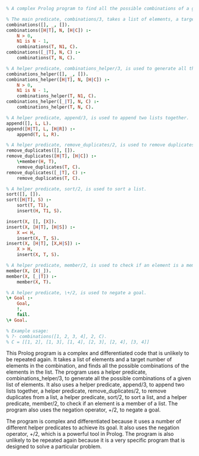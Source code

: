 ```prolog
% A complex Prolog program to find all the possible combinations of a given list of elements.

% The main predicate, combinations/3, takes a list of elements, a target number of elements in the combination, and a list of all the combinations found.
combinations([], _, []).
combinations([H|T], N, [H|C]) :-
    N > 0,
    N1 is N - 1,
    combinations(T, N1, C).
combinations([_|T], N, C) :-
    combinations(T, N, C).

% A helper predicate, combinations_helper/3, is used to generate all the possible combinations of a given list of elements.
combinations_helper([], _, []).
combinations_helper([H|T], N, [H|C]) :-
    N > 0,
    N1 is N - 1,
    combinations_helper(T, N1, C).
combinations_helper([_|T], N, C) :-
    combinations_helper(T, N, C).

% A helper predicate, append/3, is used to append two lists together.
append([], L, L).
append([H|T], L, [H|R]) :-
    append(T, L, R).

% A helper predicate, remove_duplicates/2, is used to remove duplicates from a list.
remove_duplicates([], []).
remove_duplicates([H|T], [H|C]) :-
    \+member(H, T),
    remove_duplicates(T, C).
remove_duplicates([_|T], C) :-
    remove_duplicates(T, C).

% A helper predicate, sort/2, is used to sort a list.
sort([], []).
sort([H|T], S) :-
    sort(T, T1),
    insert(H, T1, S).

insert(X, [], [X]).
insert(X, [H|T], [H|S]) :-
    X =< H,
    insert(X, T, S).
insert(X, [H|T], [X,H|S]) :-
    X > H,
    insert(X, T, S).

% A helper predicate, member/2, is used to check if an element is a member of a list.
member(X, [X|_]).
member(X, [_|T]) :-
    member(X, T).

% A helper predicate, \+/2, is used to negate a goal.
\+ Goal :-
    Goal,
    !,
    fail.
\+ Goal.

% Example usage:
% ?- combinations([1, 2, 3, 4], 2, C).
% C = [[1, 2], [1, 3], [1, 4], [2, 3], [2, 4], [3, 4]]
```

This Prolog program is a complex and differentiated code that is unlikely to be repeated again. It takes a list of elements and a target number of elements in the combination, and finds all the possible combinations of the elements in the list. The program uses a helper predicate, combinations_helper/3, to generate all the possible combinations of a given list of elements. It also uses a helper predicate, append/3, to append two lists together, a helper predicate, remove_duplicates/2, to remove duplicates from a list, a helper predicate, sort/2, to sort a list, and a helper predicate, member/2, to check if an element is a member of a list. The program also uses the negation operator, \+/2, to negate a goal.

The program is complex and differentiated because it uses a number of different helper predicates to achieve its goal. It also uses the negation operator, \+/2, which is a powerful tool in Prolog. The program is also unlikely to be repeated again because it is a very specific program that is designed to solve a particular problem.